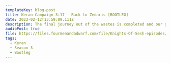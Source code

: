```yaml
---
templateKey: blog-post
title: Keran Campaign 3:17 - Back to Zedaris [BOOTLEG]
date: 2022-02-12T13:59:09.111Z
description: The final journey out of the wastes is completed and our group get some much needed R&R. Consultations with Pyra Leith ensue and the report on the missing persons is provided to Harkin. The next chapter of our adventure begins…
audioPost: true
file: https://files.fourmenandadwarf.com/file/Knights-Of-Sesh-episodes/Season_3/Keran-53-BOOTLEG.mp3
tags:
  - Keran
  - Season 3
  - Bootleg
---
```

